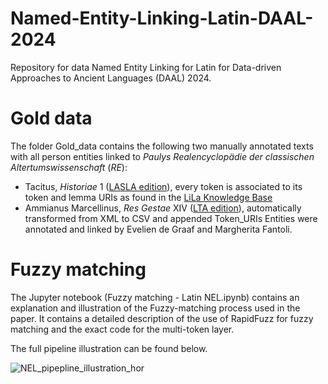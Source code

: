 # Named-Entity-Linking-Latin-DAAL-2024

Repository for data Named Entity Linking for Latin for Data-driven Approaches to Ancient Languages (DAAL) 2024.

# Gold data

The folder Gold_data contains the following two manually annotated texts with all person entities linked to _Paulys Realencyclopädie der classischen Altertumswissenschaft_ (_RE_):
- Tacitus, _Historiae_ 1 ([LASLA edition](https://www.lasla.uliege.be/cms/c_8570411/fr/lasla-textes-latins)), every token is associated to its token and lemma URIs as found in the [LiLa Knowledge Base](https://lila-erc.eu/query/)
- Ammianus Marcellinus, _Res Gestae_ XIV ([LTA edition](https://lta.bbaw.de/text/show/24819722_ammianus_marcellinus_res_gestae)), automatically transformed from XML to CSV and appended Token_URIs
Entities were annotated and linked by Evelien de Graaf and Margherita Fantoli.

# Fuzzy matching
The Jupyter notebook (Fuzzy matching - Latin NEL.ipynb) contains an explanation and illustration of the Fuzzy-matching process used in the paper. It contains a detailed description of the use of RapidFuzz for fuzzy matching and the exact code for the multi-token layer.

The full pipeline illustration can be found below.



![NEL_pipepline_illustration_hor](https://github.com/evelien-degraaf/Named-Entity-Linking-Latin-DAAL-2024/assets/127041405/4e18af09-0f96-4a4c-8004-23f173631839)
